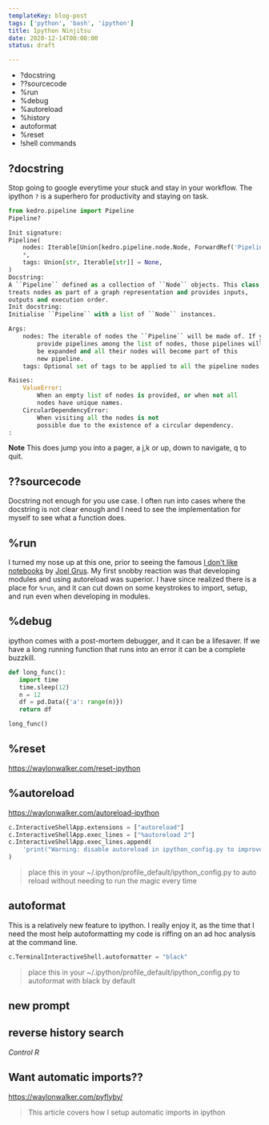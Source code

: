 ```yaml
---
templateKey: blog-post
tags: ['python', 'bash', 'ipython']
title: Ipython Ninjitsu
date: 2020-12-14T00:00:00
status: draft

---
```



* ?docstring
* ??sourcecode
* %run
* %debug
* %autoreload
* %history
* autoformat
* %reset
* !shell commands

## ?docstring

Stop going to google everytime your stuck and stay in your workflow.  The
ipython `?` is a superhero for productivity and staying on task.

``` python
from kedro.pipeline import Pipeline
Pipeline?

Init signature:
Pipeline(
    nodes: Iterable[Union[kedro.pipeline.node.Node, ForwardRef('Pipeline')]],
    *,
    tags: Union[str, Iterable[str]] = None,
)
Docstring:
A ``Pipeline`` defined as a collection of ``Node`` objects. This class
treats nodes as part of a graph representation and provides inputs,
outputs and execution order.
Init docstring:
Initialise ``Pipeline`` with a list of ``Node`` instances.

Args:
    nodes: The iterable of nodes the ``Pipeline`` will be made of. If you
        provide pipelines among the list of nodes, those pipelines will
        be expanded and all their nodes will become part of this
        new pipeline.
    tags: Optional set of tags to be applied to all the pipeline nodes.

Raises:
    ValueError:
        When an empty list of nodes is provided, or when not all
        nodes have unique names.
    CircularDependencyError:
        When visiting all the nodes is not
        possible due to the existence of a circular dependency.
:
```

**Note** This does jump you into a pager, a j,k or up, down to navigate, q to quit.


## ??sourcecode

Docstring not enough for you use case.  I often run into cases where the
docstring is not clear enough and I need to see the implementation for myself
to see what a function does.

## %run

I turned my nose up at this one, prior to seeing the famous [I don't like
notebooks](https://www.youtube.com/watch?v=7jiPeIFXb6U) by
[Joel Grus](https://joelgrus.com/).  My first snobby reaction was that
developing modules and using autoreload was superior.  I have since realized
there is a place for `%run`, and it can cut down on some keystrokes to import,
setup, and run even when developing in modules.

## %debug

ipython comes with a post-mortem debugger, and it can be a lifesaver.  If we
have a long running function that runs into an error it can be a complete buzzkill.

``` python
def long_func():
   import time
   time.sleep(12)
   n = 12
   df = pd.Data({'a': range(n)})
   return df

long_func()
```

## %reset

https://waylonwalker.com/reset-ipython

## %autoreload

https://waylonwalker.com/autoreload-ipython

``` python
c.InteractiveShellApp.extensions = ["autoreload"]
c.InteractiveShellApp.exec_lines = ["%autoreload 2"]
c.InteractiveShellApp.exec_lines.append(
    'print("Warning: disable autoreload in ipython_config.py to improve performance.")'
)
```

> place this in your ~/.ipython/profile_default/ipython_config.py to auto reload without needing to run the magic every time

## autoformat

This is a relatively new feature to ipython.  I really enjoy it, as the time
that I need the most help autoformatting my code is riffing on an ad hoc
analysis at the command line.

``` python
c.TerminalInteractiveShell.autoformatter = "black"
```

> place this in your ~/.ipython/profile_default/ipython_config.py to autoformat with black by default

## new prompt

## reverse history search

_Control R_

## Want automatic imports??

https://waylonwalker.com/pyflyby/

> This article covers how I setup automatic imports in ipython

